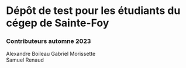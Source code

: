 # Dépôt de test pour les étudiants du cégep de Sainte-Foy

### Contributeurs automne 2023
Alexandre Boileau
Gabriel Morissette  
Samuel Renaud  
